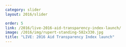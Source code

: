 ```yaml
---
category: slider
layout: 2016/slider

order: 5
link: /2016/live-2016-aid-transparency-index-launch/
image: /2016/img/rupert-standing-582x330.jpg
title: "LIVE: 2016 Aid Transparency Index launch"
---
```

